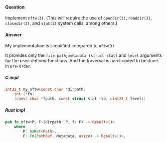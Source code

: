 #### Question

Implement `nftw(3)`. (This will require the use of `opendir(3)`, `readdir(3)`, 
`closedir(3)`, and `stat(2)` system calls, among others.)


#### Answer

My implementation is simplified compared to `nftw(3)`

It provides only the `file path`, `metadata (struct stat)` and `level` arguments
for the user-defined functions. And the traversal is hard-coded to be done in
`pre-order`.

##### C impl 

```c
int32_t my_nftw(const char *dirpath, 
    int (*fn)
    (const char *fpath, const struct stat *sb, uint32_t level))
```

##### Rust impl

```rust
pub fn nftw<P, F>(dirpath: P, f: F) -> Result<()>
    where
        P: AsRef<Path>,
        F: Fn(PathBuf, Metadata, usize) -> Result<()>,
```
